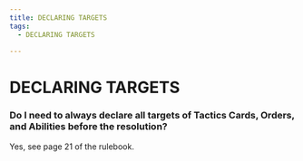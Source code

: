 ```yaml
---
title: DECLARING TARGETS
tags:
  - DECLARING TARGETS

---
```


# DECLARING TARGETS

### Do I need to always declare all targets of Tactics Cards, Orders, and Abilities before the resolution?

Yes, see page 21 of the rulebook.

